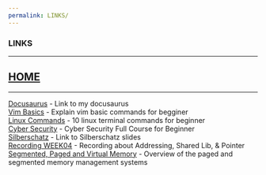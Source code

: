 ```yaml
---
permalink: LINKS/
---
```

### LINKS  
---
## [HOME](index.md)
---  
[Docusaurus](https://akmalnabil22.github.io/242saurus/) - Link to my docusaurus  
[Vim Basics](https://www.youtube.com/watch?v=ggSyF1SVFr4) - Explain vim basic commands for begginer  
[Linux Commands](https://www.youtube.com/watch?v=CpTfQ-q6MPU) - 10 linux terminal commands for beginner  
[Cyber Security](https://www.youtube.com/watch?v=U_P23SqJaDc) - Cyber Security Full Course for Beginner  
[Silberschatz](https://codex.cs.yale.edu/avi/os-book/OS10/slide-dir/) - Link to Silberschatz slides  
[Recording WEEK04](https://www.youtube.com/watch?v=uFj7mKNq1t0) - Recording about Addressing, Shared Lib, & Pointer  
[Segmented, Paged and Virtual Memory](https://www.youtube.com/watch?v=p9yZNLeOj4s) - Overview of the paged and segmented memory management systems  
